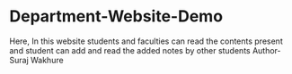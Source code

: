 # Department-Website-Demo
Here, In this website students and faculties can read the contents present and student can add and read the added notes by other students
Author- Suraj Wakhure
